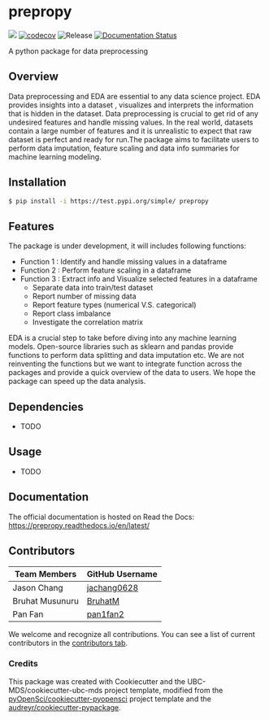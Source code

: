 # prepropy 

![](https://github.com/ja.chang0628/prepropy/workflows/build/badge.svg) [![codecov](https://codecov.io/gh/ja.chang0628/prepropy/branch/main/graph/badge.svg)](https://codecov.io/gh/ja.chang0628/prepropy) ![Release](https://github.com/ja.chang0628/prepropy/workflows/Release/badge.svg) [![Documentation Status](https://readthedocs.org/projects/prepropy/badge/?version=latest)](https://prepropy.readthedocs.io/en/latest/?badge=latest)

A python package for data preprocessing 

## Overview

Data preprocessing and EDA are essential to any data science project. EDA provides insights into a dataset , visualizes and interprets the information that is hidden in the dataset. Data preprocessing is crucial to get rid of any undesired features and handle missing values. In the real world, datasets contain a large number of features and it is unrealistic to expect that raw dataset is perfect and ready for run.The package aims to facilitate users to perform data imputation, feature scaling and data info summaries for machine learning modeling.

## Installation

```bash
$ pip install -i https://test.pypi.org/simple/ prepropy
```

## Features

The package is under development, it will includes following functions:

- Function 1 :  Identify and handle missing values in a dataframe
- Function 2 :  Perform feature scaling in a dataframe
- Function 3 :  Extract info and Visualize selected features in a dataframe
    - Separate data into train/test dataset
    - Report number of missing data
    - Report feature types (numerical V.S. categorical)
    - Report class imbalance 
    - Investigate the correlation matrix

EDA is a crucial step to take before diving into any machine learning models. Open-source libraries such as sklearn and pandas provide functions to perform data splitting and data imputation etc. We are not reinventing the functions but we want to integrate function across the packages and provide a quick overview of the data to users.  We hope the package can speed up the data analysis.

## Dependencies

- TODO

## Usage

- TODO

## Documentation

The official documentation is hosted on Read the Docs: https://prepropy.readthedocs.io/en/latest/

## Contributors

|Team Members    | GitHub Username|
|---------------------|-----------|
|Jason Chang | [jachang0628](https://github.com/jachang0628)|
|Bruhat Musunuru | [BruhatM](https://github.com/BruhatM)     |
|Pan Fan       | [pan1fan2](https://github.com/pan1fan2) |

We welcome and recognize all contributions. You can see a list of current contributors in the [contributors tab](https://github.com/ja.chang0628/prepropy/graphs/contributors).

### Credits

This package was created with Cookiecutter and the UBC-MDS/cookiecutter-ubc-mds project template, modified from the [pyOpenSci/cookiecutter-pyopensci](https://github.com/pyOpenSci/cookiecutter-pyopensci) project template and the [audreyr/cookiecutter-pypackage](https://github.com/audreyr/cookiecutter-pypackage).
